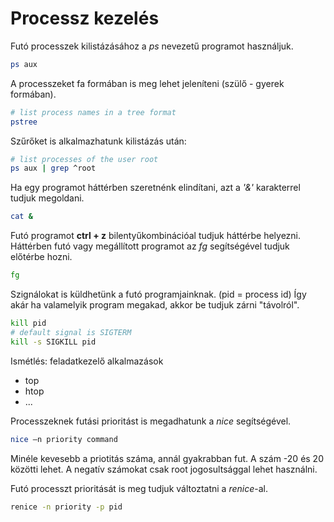 # Processz kezelés

Futó processzek kilistázásához a *ps* nevezetű programot használjuk.
```bash
ps aux
```

A processzeket fa formában is meg lehet jeleníteni (szülő - gyerek formában).
```bash
# list process names in a tree format
pstree
```

Szűrőket is alkalmazhatunk kilistázás után:
```bash
# list processes of the user root
ps aux | grep ^root
```

Ha egy programot háttérben szeretnénk elindítani, azt a *'&'* karakterrel tudjuk megoldani.
```bash
cat &
```

Futó programot **ctrl + z** bilentyűkombinációal tudjuk háttérbe helyezni.
Háttérben futó vagy megállított programot az *fg* segítségével tudjuk előtérbe hozni.
```bash
fg
```

Szignálokat is küldhetünk a futó programjainknak. (pid = process id) 
Így akár ha valamelyik program megakad, akkor be tudjuk zárni "távolról".
```bash
kill pid
# default signal is SIGTERM
kill -s SIGKILL pid
```

Ismétlés: feladatkezelő alkalmazások
- top
- htop
- ...

Processzeknek futási prioritást is megadhatunk a *nice* segítségével.
```bash
nice –n priority command
```
Minéle kevesebb a priotitás száma, annál gyakrabban fut. A szám -20 és 20 közötti lehet.
A negatív számokat csak root jogosultsággal lehet használni.

Futó processzt prioritását is meg tudjuk változtatni a *renice*-al.
```bash
renice -n priority -p pid
```
